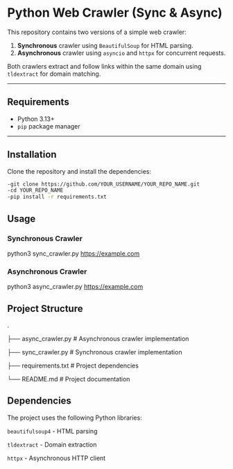 # Python Web Crawler (Sync & Async)

This repository contains two versions of a simple web crawler:
1. **Synchronous** crawler using `BeautifulSoup` for HTML parsing.
2. **Asynchronous** crawler using `asyncio` and `httpx` for concurrent requests.

Both crawlers extract and follow links within the same domain using `tldextract` for domain matching.

---

## Requirements
- Python 3.13+
- `pip` package manager

---

## Installation
Clone the repository and install the dependencies:
```bash
-git clone https://github.com/YOUR_USERNAME/YOUR_REPO_NAME.git
-cd YOUR_REPO_NAME
-pip install -r requirements.txt
```


## Usage
### Synchronous Crawler
python3 sync_crawler.py https://example.com
### Asynchronous Crawler
python3 async_crawler.py https://example.com

## Project Structure
 .

├── async_crawler.py      # Asynchronous crawler implementation

├── sync_crawler.py       # Synchronous crawler implementation

├── requirements.txt      # Project dependencies

└── README.md             # Project documentation

## Dependencies
The project uses the following Python libraries:

`beautifulsoup4` - HTML parsing

`tldextract` - Domain extraction

`httpx` - Asynchronous HTTP client
